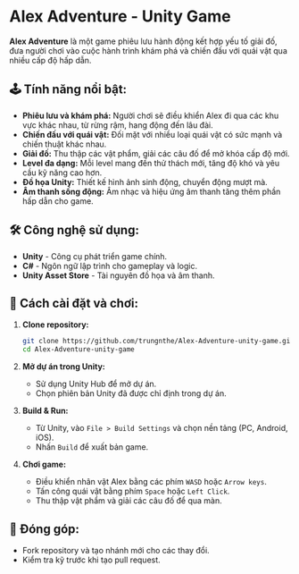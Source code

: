 # Alex Adventure - Unity Game

**Alex Adventure** là một game phiêu lưu hành động kết hợp yếu tố giải đố, đưa người chơi vào cuộc hành trình khám phá và chiến đấu với quái vật qua nhiều cấp độ hấp dẫn.

## 🕹️ Tính năng nổi bật:

* **Phiêu lưu và khám phá:** Người chơi sẽ điều khiển Alex đi qua các khu vực khác nhau, từ rừng rậm, hang động đến lâu đài.
* **Chiến đấu với quái vật:** Đối mặt với nhiều loại quái vật có sức mạnh và chiến thuật khác nhau.
* **Giải đố:** Thu thập các vật phẩm, giải các câu đố để mở khóa cấp độ mới.
* **Level đa dạng:** Mỗi level mang đến thử thách mới, tăng độ khó và yêu cầu kỹ năng cao hơn.
* **Đồ họa Unity:** Thiết kế hình ảnh sinh động, chuyển động mượt mà.
* **Âm thanh sống động:** Âm nhạc và hiệu ứng âm thanh tăng thêm phần hấp dẫn cho game.

## 🛠️ Công nghệ sử dụng:

* **Unity** - Công cụ phát triển game chính.
* **C#** - Ngôn ngữ lập trình cho gameplay và logic.
* **Unity Asset Store** - Tài nguyên đồ họa và âm thanh.

## 🚀 Cách cài đặt và chơi:

1. **Clone repository:**

   ```bash
   git clone https://github.com/trungnthe/Alex-Adventure-unity-game.git
   cd Alex-Adventure-unity-game
   ```

2. **Mở dự án trong Unity:**

   * Sử dụng Unity Hub để mở dự án.
   * Chọn phiên bản Unity đã được chỉ định trong dự án.

3. **Build & Run:**

   * Từ Unity, vào `File > Build Settings` và chọn nền tảng (PC, Android, iOS).
   * Nhấn `Build` để xuất bản game.

4. **Chơi game:**

   * Điều khiển nhân vật Alex bằng các phím `WASD` hoặc `Arrow keys`.
   * Tấn công quái vật bằng phím `Space` hoặc `Left Click`.
   * Thu thập vật phẩm và giải các câu đố để qua màn.

## 🤝 Đóng góp:

* Fork repository và tạo nhánh mới cho các thay đổi.
* Kiểm tra kỹ trước khi tạo pull request.
